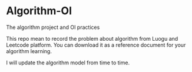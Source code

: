 # Algorithm-OI
The algorithm project and OI practices

This repo mean to record the problem about algorithm from Luogu and Leetcode platform.
You can download it as a reference document for your algorithm learning.

I will update the algorithm model from time to time.
